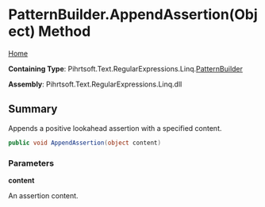 # PatternBuilder\.AppendAssertion\(Object\) Method

[Home](../../../../../../README.md)

**Containing Type**: Pihrtsoft\.Text\.RegularExpressions\.Linq\.[PatternBuilder](../README.md)

**Assembly**: Pihrtsoft\.Text\.RegularExpressions\.Linq\.dll

## Summary

Appends a positive lookahead assertion with a specified content\.

```csharp
public void AppendAssertion(object content)
```

### Parameters

**content**

An assertion content\.